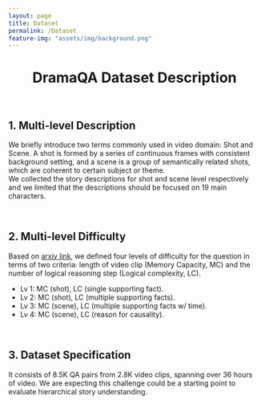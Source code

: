 ```yaml
---
layout: page
title: Dataset
permalink: /Dataset
feature-img: "assets/img/background.png"
---
```


<div class="dataset content-container">
  <h1 class = "content-title" style="TEXT-ALIGN: center">
    DramaQA Dataset Description
  </h1> <br />
  
  <div class="content-item">
    <h2 class = "content-subtitle">
      1. Multi-level Description
    </h2>
    <p class = "content-item">
      We briefly introduce two terms commonly used in video domain: Shot and Scene. A shot is formed by a series of continuous frames with consistent background setting, and a scene is a group of semantically related shots, which are coherent to certain subject or theme.
      <br />
      We collected the story descriptions for shot and scene level respectively and we limited that the descriptions should be focused on 19 main characters.
    </p> <br />
    <h2 class = "content-subtitle">
      2. Multi-level Difficulty
    </h2>
    <p class = "content-item">
      Based on <a id="link" href="https://arxiv.org/abs/1904.00623">arxiv link</a>, we defined four levels of difficulty for the question in terms of two criteria: length of video clip (Memory Capacity, MC) and the number of logical reasoning step (Logical complexity, LC).
      <ul>
        <li> Lv 1: MC (shot), LC (single supporting fact). </li>
        <li> Lv 2: MC (shot), LC (multiple supporting facts). </li>
        <li> Lv 3: MC (scene), LC (multiple supporting facts w/ time). </li>
        <li> Lv 4: MC (scene), LC (reason for causality). </li>
      </ul> <br />
    <h2 class = "content-subtitle">
      3. Dataset Specification
    </h2>
    <p class = "content-item">
      It consists of 8.5K QA pairs from 2.8K video clips, spanning over 36 hours of video. We are expecting this challenge could be a starting point to evaluate hierarchical story understanding.
    </p>  